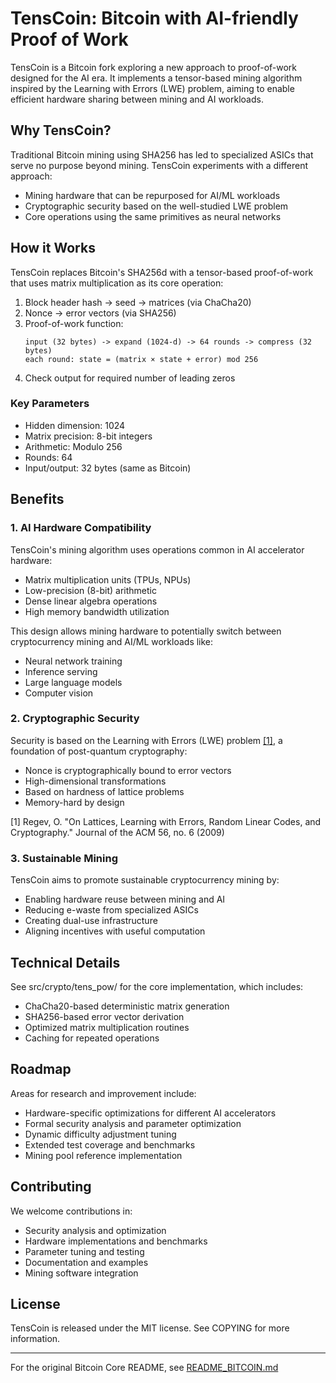 # TensCoin: Bitcoin with AI-friendly Proof of Work

TensCoin is a Bitcoin fork exploring a new approach to proof-of-work designed for the AI era. It implements a tensor-based mining algorithm inspired by the Learning with Errors (LWE) problem, aiming to enable efficient hardware sharing between mining and AI workloads.

## Why TensCoin?

Traditional Bitcoin mining using SHA256 has led to specialized ASICs that serve no purpose beyond mining. TensCoin experiments with a different approach:
- Mining hardware that can be repurposed for AI/ML workloads
- Cryptographic security based on the well-studied LWE problem
- Core operations using the same primitives as neural networks

## How it Works

TensCoin replaces Bitcoin's SHA256d with a tensor-based proof-of-work that uses matrix multiplication as its core operation:

1. Block header hash -> seed -> matrices (via ChaCha20)
2. Nonce -> error vectors (via SHA256)
3. Proof-of-work function:
   ```
   input (32 bytes) -> expand (1024-d) -> 64 rounds -> compress (32 bytes)
   each round: state = (matrix × state + error) mod 256
   ```
4. Check output for required number of leading zeros

### Key Parameters
- Hidden dimension: 1024
- Matrix precision: 8-bit integers
- Arithmetic: Modulo 256
- Rounds: 64
- Input/output: 32 bytes (same as Bitcoin)

## Benefits

### 1. AI Hardware Compatibility
TensCoin's mining algorithm uses operations common in AI accelerator hardware:
- Matrix multiplication units (TPUs, NPUs)
- Low-precision (8-bit) arithmetic
- Dense linear algebra operations
- High memory bandwidth utilization

This design allows mining hardware to potentially switch between cryptocurrency mining and AI/ML workloads like:
- Neural network training
- Inference serving
- Large language models
- Computer vision

### 2. Cryptographic Security
Security is based on the Learning with Errors (LWE) problem [[1]](https://dl.acm.org/doi/10.1145/1060590.1060603), a foundation of post-quantum cryptography:
- Nonce is cryptographically bound to error vectors
- High-dimensional transformations
- Based on hardness of lattice problems
- Memory-hard by design

[1] Regev, O. "On Lattices, Learning with Errors, Random Linear Codes, and Cryptography." Journal of the ACM 56, no. 6 (2009)

### 3. Sustainable Mining
TensCoin aims to promote sustainable cryptocurrency mining by:
- Enabling hardware reuse between mining and AI
- Reducing e-waste from specialized ASICs
- Creating dual-use infrastructure
- Aligning incentives with useful computation

## Technical Details

See src/crypto/tens_pow/ for the core implementation, which includes:
- ChaCha20-based deterministic matrix generation
- SHA256-based error vector derivation
- Optimized matrix multiplication routines
- Caching for repeated operations

## Roadmap

Areas for research and improvement include:
- Hardware-specific optimizations for different AI accelerators
- Formal security analysis and parameter optimization
- Dynamic difficulty adjustment tuning
- Extended test coverage and benchmarks
- Mining pool reference implementation

## Contributing

We welcome contributions in:
- Security analysis and optimization
- Hardware implementations and benchmarks
- Parameter tuning and testing
- Documentation and examples
- Mining software integration

## License

TensCoin is released under the MIT license. See COPYING for more information.

---

For the original Bitcoin Core README, see [README_BITCOIN.md](README_BITCOIN.md)